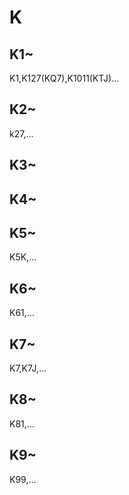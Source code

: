 # K
## K1~
K1,K127(KQ7),K1011(KTJ)...
## K2~
k27,...
## K3~

## K4~

## K5~
K5K,...
## K6~
K61,...
## K7~
K7,K7J,...
## K8~
K81,...
## K9~
K99,...
